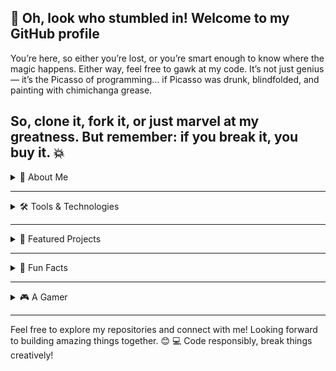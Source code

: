 ## 👋 Oh, look who stumbled in! Welcome to my GitHub profile

You’re here, so either you’re lost, or you’re smart enough to know where the magic happens. Either way, feel free to gawk at my code. It’s not just genius — it’s the Picasso of programming… if Picasso was drunk, blindfolded, and painting with chimichanga grease.

So, clone it, fork it, or just marvel at my greatness. But remember: if you break it, you buy it. 💥
---
<details>
  <summary> 🌟 About Me</summary>

- 🌱 **Currently Exploring:** KMP Development, mastering the lifecycle of MLOPS, Spring Boot, and other exciting technologies.  
- 🔭 **Currently Working On:**  **ExpertForms:** A proactive approach to content moderation powered by AI.  
- 💬 **Ask Me About:** : **JavaScript**, **Python**, **React**, **Remix-Run** and more.  
- 📫 **How to Reach Me:** : Connect on [LinkedIn](https://www.linkedin.com/in/moses-imbahale).
- 👯 **Looking to Collaborate On:**  
  - **[ExpertForms](https://github.com/mosesimbahale0/ExpertForms):** AI-powered content moderation for healthier online spaces.  
  - **[AutonomousKeep](https://github.com/mosesimbahale0/AutonomousKeep):** Streamlining research with innovation.
</details>

---

<details>
  <summary> 🛠️ Tools & Technologies</summary>

**Languages:**  
Python, TypeScript, Java, Kotlin  

**Frameworks & Libraries:**  
React, Remix-Run, Flask, FastAPI, Express, TensorFlow, Spring  

**Tools:**  
([SpaceBox Theme](https://marketplace.visualstudio.com/items?itemName=SpaceBox.spacebox-theme))  

</details>

---

<details>
  <summary> 🚀 Featured Projects</summary>

### **[AutonomousKeep](https://github.com/mosesimbahale0/AutonomousKeep)**  
A project streamlining research.  

### **[ExpertForms](https://github.com/mosesimbahale0/ExpertForms)**  
An AI-powered content moderation system to foster healthier online interactions.  

</details>

---

<details>
  <summary> 🎉 Fun Facts</summary>

- 🏍️ **MotoGP Enthusiast:**  
  Nothing beats the thrill of high-speed bikes!  

- ⚡ **Obsessed With Opening Cinematics:**  
  I love epic gaming intros! Here are some of my favorites:  
  - [The Elder Scrolls](https://youtu.be/y7Ulq5dvTpo?si=hxSWH1MZbA8QaIfA)  
  - [StarCraft II: Wings of Liberty](https://youtu.be/O7hgjuFfn3A)  

</details>

---

<details>
  <summary> 🎮 A Gamer</summary>

- [PUBG](https://pubg.com/en/main)  
- [Mortal Kombat](https://www.mortalkombat.com/en-us)  
- [Need for Speed](https://www.ea.com/games/need-for-speed)  
- [FIFA](https://www.ea.com/games/fifa)
- [Billards](https://play.google.com/store/apps/details?id=com.xs.pooltd&pcampaignid=web_share)) 

Got a collection of games or opening cinematics? Let’s connect and exchange notes! 😊  

</details>

---

Feel free to explore my repositories and connect with me! Looking forward to building amazing things together. 😊  💻 Code responsibly, break things creatively!
